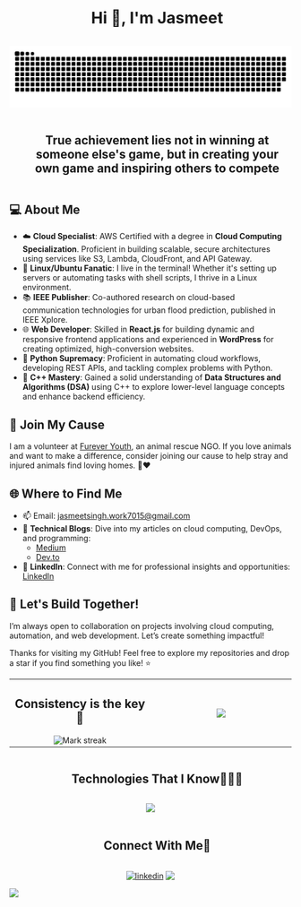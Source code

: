 <!--h1 without bottom border-->
<div id="user-content-toc">
  <ul align="center">
    <summary><h1 style="display: inline-block">Hi 👋, I'm Jasmeet</h1></summary>
  </ul>
</div>


<!--- snake -->
<div align="center">
  <img  src="grid-snake.svg"
       alt="snake" /></a>
</div>


<!--h2 without bottom border-->
<div id="user-content-toc">
  <ul align="center">
    <summary><h2 style="display: inline-block">True achievement lies not in winning at someone else's game, but in creating your own game and inspiring others to compete</h2></summary>
  </ul>
</div>

<!--Intro start-->
## 💻 About Me
- ☁️ **Cloud Specialist**: AWS Certified with a degree in **Cloud Computing Specialization**. Proficient in building scalable, secure architectures using services like S3, Lambda, CloudFront, and API Gateway.
- 🐧 **Linux/Ubuntu Fanatic**: I live in the terminal! Whether it's setting up servers or automating tasks with shell scripts, I thrive in a Linux environment.
- 📚 **IEEE Publisher**: Co-authored research on cloud-based communication technologies for urban flood prediction, published in IEEE Xplore.
- 🌐 **Web Developer**: Skilled in **React.js** for building dynamic and responsive frontend applications and experienced in **WordPress** for creating optimized, high-conversion websites.
- 🐍 **Python Supremacy**: Proficient in automating cloud workflows, developing REST APIs, and tackling complex problems with Python.
- 💾 **C++ Mastery**: Gained a solid understanding of **Data Structures and Algorithms (DSA)** using C++ to explore lower-level language concepts and enhance backend efficiency.

## 🐶 Join My Cause
I am a volunteer at [Furever Youth](https://instagram.com/furever_youth?igshid=NjIwNzIyMDk2Mg==), an animal rescue NGO. If you love animals and want to make a difference, consider joining our cause to help stray and injured animals find loving homes. 🐾❤️

## 🌐 Where to Find Me
- 📫 Email: [jasmeetsingh.work7015@gmail.com](mailto:jasmeetsingh.work7015@gmail.com)
- 📝 **Technical Blogs**: Dive into my articles on cloud computing, DevOps, and programming:
  - [Medium](https://medium.com/@jasmeetsingh.work7015)
  - [Dev.to](https://dev.to/jasmeet7015)
- 💼 **LinkedIn**: Connect with me for professional insights and opportunities: [LinkedIn](https://linkedin.com/in/jasmeet8699)

## 🚀 Let's Build Together!
I’m always open to collaboration on projects involving cloud computing, automation, and web development. Let’s create something impactful!

Thanks for visiting my GitHub! Feel free to explore my repositories and drop a star if you find something you like! ⭐

<!--Intro end-->



<!--- stats & Trophy (start) -->
<p margin-top="1rem" align="center">
  <!--- stats (start) -->
<table align="center">
<tr border="none">
<td width="50%" align="center" >
  
<h2>Consistency is the key 🔑</h2>
  
  <img align="center" title="🔥 Get streak stats for your profile at git.io/streak-stats" alt="Mark streak" src="https://github-readme-streak-stats.herokuapp.com/?user=jasmeet1234&theme=dark&hide_border=false" /> 
</td>

<td width="50%" align="center">

  <img  align="center"  src="https://github-readme-stats.anuraghazra1.vercel.app/api/top-langs/?username=jasmeet1234&theme=dark&hide_border=false&no-bg=true&no-frame=true&langs_count=10"/>
  
  </td>
</tr>
</table>
<!--- stats (end) -->

</p>        
<!--- stats (end) -->


<!--h1 without bottom border-->
<div id="user-content-toc">
  <ul align="center">
    <summary><h2 style="display: inline-block">Technologies That I Know👨🏻‍💻</h2></summary>
  </ul>
</div>
<!--tech stack icons-->
<p align="center">
  <a href="https://skillicons.dev">
    <img src="https://skillicons.dev/icons?i=aws,azure,bash,c,cpp,docker,dynamodb,git,github,js,linux,mysql,py,react,ubuntu,vscode,windows&perline=14" />
  </a>
</p>


<!-- Connect with me -->
<!--h2 without bottom border-->
<div id="user-content-toc">
  <ul align="center">
    <summary><h2 style="display: inline-block">Connect With Me🤝</h2></summary>
  </ul>
</div>

<!--icons and links-->
<p align="center">
<a href="https://www.linkedin.com/in/jasmeet8699/" target="blank"><img align="center" src="https://user-images.githubusercontent.com/88904952/234979284-68c11d7f-1acc-4f0c-ac78-044e1037d7b0.png" alt="linkedin" height="50" width="50" /></a>
<a href="mailto:jasmeetsingh.work7015@gmail.com" target="_blank">
 <img align="center" src="https://skillicons.dev/icons?i=gmail&perline=14" />
</a>
</p>

<!--horizontal divider(gradiant)-->
<img src="https://user-images.githubusercontent.com/73097560/115834477-dbab4500-a447-11eb-908a-139a6edaec5c.gif">
